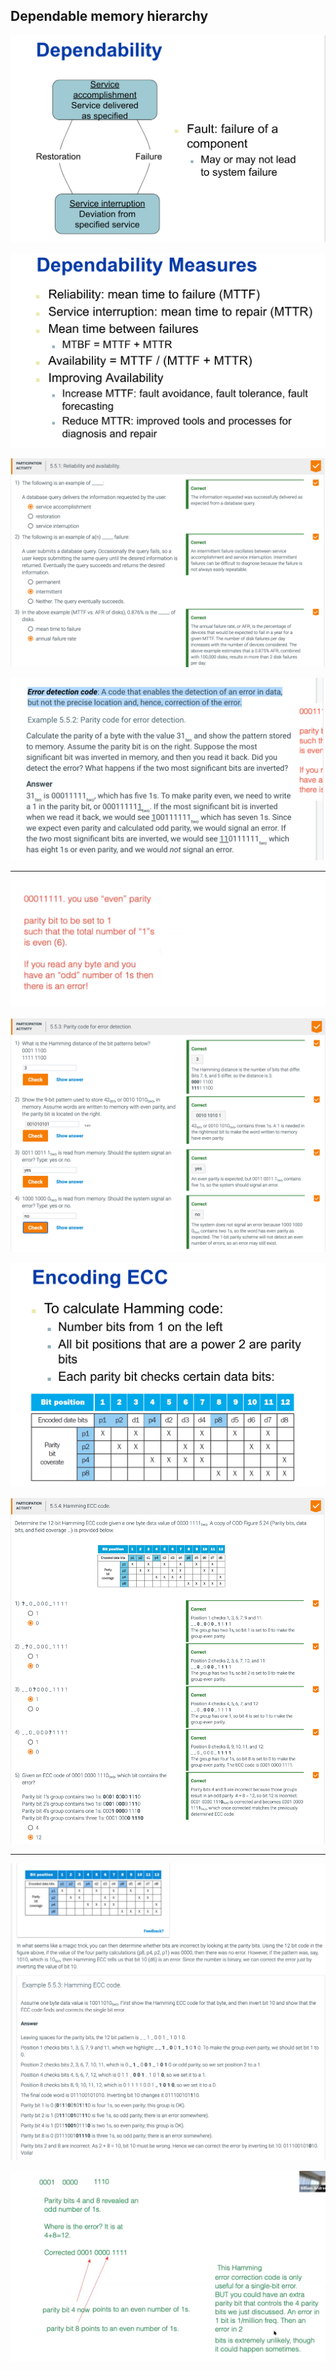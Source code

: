 ##  Dependable memory hierarchy

![](img/2020-12-13-08-44-50.png)

![](img/2020-12-13-08-45-24.png)

![](img/2020-12-13-08-54-24.png)

![](img/2020-12-13-10-40-06.png)

---

![](img/2020-12-13-11-15-50.png)

![](img/2020-12-13-11-21-13.png)

![](img/2020-12-13-11-27-15.png)

![](img/2020-12-13-11-41-56.png)

---

![](img/2020-12-13-11-52-51.png)

![](img/2020-12-13-11-58-36.png)


















